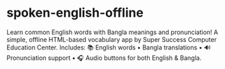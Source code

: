 # spoken-english-offline
Learn common English words with Bangla meanings and pronunciation!   A simple, offline HTML-based vocabulary app by Super Success Computer Education Center.   Includes: 📚 English words • Bangla translations • 🔊 Pronunciation support • 🎧 Audio buttons for both English &amp; Bangla.
